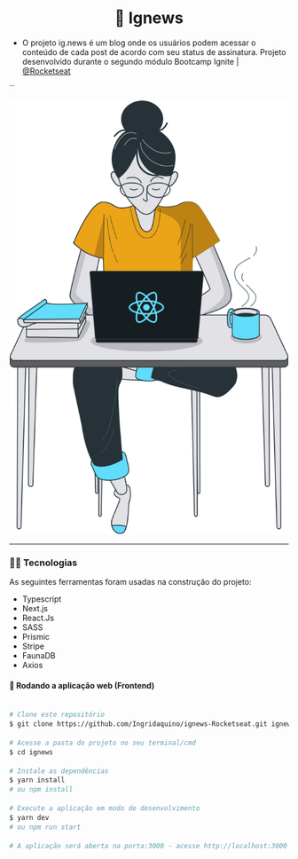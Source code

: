 <h1 align="center">
   📰  Ignews
</h1>

- O projeto ig.news é um blog onde os usuários podem acessar o conteúdo de cada post de acordo com seu status de assinatura. Projeto desenvolvido durante o segundo módulo Bootcamp Ignite | [@Rocketseat](https://app.rocketseat.com.br/)

``

<p align="center">
  <img src="./public/images/avatar.svg" />
</p>


---

### 👷‍♀️ Tecnologias 

As seguintes ferramentas foram usadas na construção do projeto:

- Typescript
- Next.js
- React.Js
- SASS
- Prismic
- Stripe
- FaunaDB
- Axios


#### 🧭 Rodando a aplicação web (Frontend)

```bash

# Clone este repositório
$ git clone https://github.com/Ingridaquino/ignews-Rocketseat.git ignews

# Acesse a pasta do projeto no seu terminal/cmd
$ cd ignews

# Instale as dependências
$ yarn install
# ou npm install

# Execute a aplicação em modo de desenvolvimento
$ yarn dev
# ou npm run start

# A aplicação será aberta na porta:3000 - acesse http://localhost:3000

```